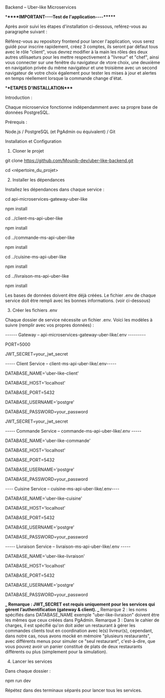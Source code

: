 Backend – Uber-like Microservices

\***\*\*\*\***IMPORTANT----Test de l'application----\***\*\*\*\***

Après avoir suivi les étapes d'installation ci-dessous, reférez-vous au paragraphe suivant :

Référez-vous au repository frontend pour lancer l'application, vous serez guidé pour inscrire rapidement, créez 3 comptes, ils seront par défaut tous avec le rôle "client", vous devrez modifier à la main les rôles des deux autres utilisaeturs pour les mettre respectivement à "livreur" et "chef", ainsi vous connecter sur une fenêtre du navigateur de vtore choix, une deuxième en navigation privée du même navigateur et une troisième avec un second navigateur de votre choix également pour tester les mises à jour et alertes en temps réellement lorsque la commande change d'état.

\***\*ETAPES D'INSTALLATION\*\*\***

Introduction :

Chaque microservice fonctionne indépendamment avec sa propre base de données PostgreSQL.

Prérequis :

Node.js / PostgreSQL (et PgAdmin ou équivalent) / Git

Installation et Configuration

1. Cloner le projet

git clone https://github.com/Mounib-dev/uber-like-backend.git

cd <répertoire_du_projet>

2. Installer les dépendances

Installez les dépendances dans chaque service :

cd api-microservices-gateway-uber-like

npm install

cd ../client-ms-api-uber-like

npm install

cd ../commande-ms-api-uber-like

npm install

cd ../cuisine-ms-api-uber-like

npm install

cd ../livraison-ms-api-uber-like

npm install

Les bases de données doivent être déjà créées. Le fichier .env de chaque service doit être rempli avec les bonnes informations. (voir ci-dessous)

3. Créer les fichiers .env

Chaque dossier de service nécessite un fichier .env. Voici les modèles à suivre (remplir avec vos propres données) :

------ Gateway – api-microservices-gateway-uber-like/.env ---------

PORT=5000

JWT_SECRET=your_jwt_secret

----- Client Service – client-ms-api-uber-like/.env-----

DATABASE_NAME='uber-like-client'

DATABASE_HOST='localhost'

DATABASE_PORT=5432

DATABASE_USERNAME='postgre'

DATABASE_PASSWORD=your_password

JWT_SECRET=your_jwt_secret

----- Commande Service – commande-ms-api-uber-like/.env -----

DATABASE_NAME='uber-like-commande'

DATABASE_HOST='localhost'

DATABASE_PORT=5432

DATABASE_USERNAME='postgre'

DATABASE_PASSWORD=your_password

---- Cuisine Service – cuisine-ms-api-uber-like/.env----

DATABASE_NAME='uber-like-cuisine'

DATABASE_HOST='localhost'

DATABASE_PORT=5432

DATABASE_USERNAME='postgre'

DATABASE_PASSWORD=your_password

----- Livraison Service – livraison-ms-api-uber-like/.env -----

DATABASE_NAME='uber-like-livraison'

DATABASE_HOST='localhost'

DATABASE_PORT=5432

DATABASE_USERNAME='postgre'

DATABASE_PASSWORD=your_password

**_ Remarque : JWT_SECRET est requis uniquement pour les services qui gèrent l’authentification (gateway & client).
_** Remarque 2 : les noms spécifiés dans DATABASE_NAME exemple "uber-like-livraison" doivent être les mêmes que ceux créées dans PgAdmin.
Remarque 3 : Dans le cahier de charges, il est spécifié qu'on doit aider un restaurant à gérer les commandes clients tout en coordination avec le(s) livreur(s), cependant, dans notre cas, nous avons mocké en mémoire "plusieurs restaurants", avec différents menus pour simuler ce "seul restaurant", c'est-à-dire, que vous pouvez avoir un panier constitué de plats de deux restaurants différents ou plus (simplement pour la simulation).

4. Lancer les services

Dans chaque dossier :

npm run dev

Répétez dans des terminaux séparés pour lancer tous les services.
